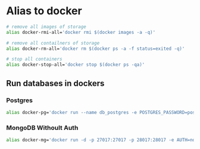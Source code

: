 # Alias to docker

```bash
# remove all images of storage
alias docker-rmi-all='docker rmi $(docker images -a -q)'

# remove all contailners of storage
alias docker-rm-all='docker rm $(docker ps -a -f status=exited -q)'

# stop all containers
alias docker-stop-all='docker stop $(docker ps -qa)'
```

## Run databases in dockers

### Postgres

```bash
alias docker-pg='docker run --name db_postgres -e POSTGRES_PASSWORD=postgres -p 5432:5432 -d postgres'
```

### MongoDB Withoult Auth

```bash
alias docker-mg='docker run -d -p 27017:27017 -p 28017:28017 -e AUTH=no tutum/mongodb'
```
